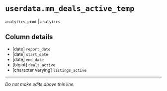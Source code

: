# `userdata.mm_deals_active_temp`
`analytics_prod` | `analytics`

## Column details
* [date]      `report_date`
* [date]      `start_date`
* [date]      `end_date`
* [bigint]    `deals_active`
* [character varying] `listings_active`

-------------------------------------------------------------------------------
*Do not make edits above this line.*
